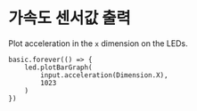 # 가속도 센서값 출력

Plot acceleration in the `x` dimension on the LEDs.

```blocks
basic.forever(() => {
    led.plotBarGraph(
        input.acceleration(Dimension.X),
        1023
    )
})
```